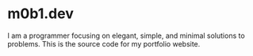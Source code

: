 # m0b1.dev

I am a programmer focusing on elegant, simple, and minimal solutions to problems.
This is the source code for my portfolio website.

